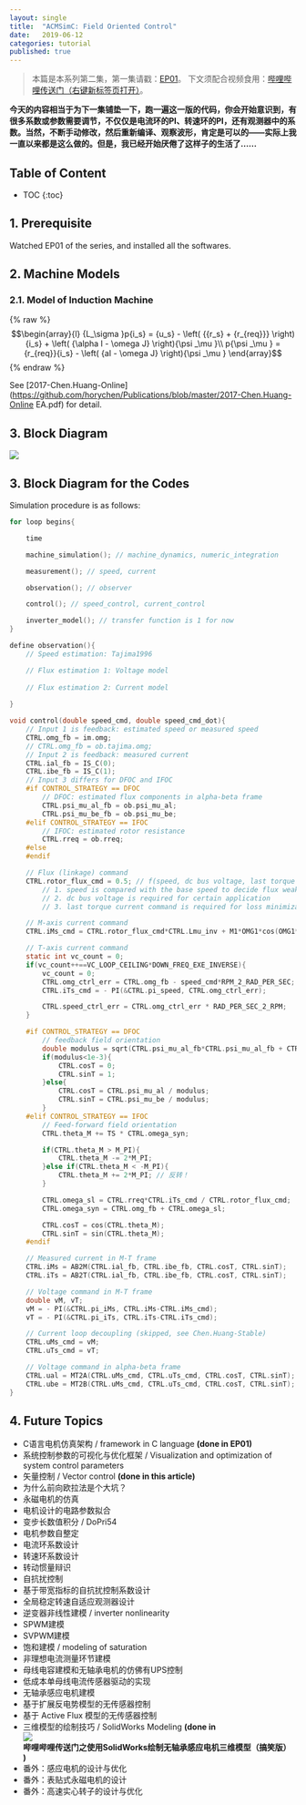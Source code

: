 ```yaml
---
layout: single
title:  "ACMSimC: Field Oriented Control"
date:   2019-06-12
categories: tutorial
published: true
---
```


> 本篇是本系列第二集，第一集请戳：[EP01](https://horychen.github.io/tutorial/AC-Machine-Simulation-Framework-in-C/)。
> 下文须配合视频食用：[哔哩哔哩传送门（右键新标签页打开）](?)。

**今天的内容相当于为下一集铺垫一下，跑一遍这一版的代码，你会开始意识到，有很多系数或参数需要调节，不仅仅是电流环的PI、转速环的PI，还有观测器中的系数。当然，不断手动修改，然后重新编译、观察波形，肯定是可以的——实际上我一直以来都是这么做的。但是，我已经开始厌倦了这样子的生活了……**

## Table of Content

* TOC
{:toc}
## 1. Prerequisite

Watched EP01 of the series, and installed all the softwares.

## 2. Machine Models

### 2.1. Model of Induction Machine

{% raw %}
$$\begin{array}{l}
{L_\sigma }p{i_s} = {u_s} - \left( {{r_s} + {r_{req}}} \right){i_s} + \left( {\alpha I - \omega J} \right){\psi _\mu }\\
p{\psi _\mu } = {r_{req}}{i_s} - \left( {aI - \omega J} \right){\psi _\mu }
\end{array}$$
{% endraw %}

See [2017-Chen.Huang-Online](https://github.com/horychen/Publications/blob/master/2017-Chen.Huang-Online EA.pdf) for detail.

## 3. Block Diagram

![](https://i.imgur.com/2MELGRx.png)

## 3. Block Diagram for the Codes

Simulation procedure is as follows:

```c
for loop begins{

    time

    machine_simulation(); // machine_dynamics, numeric_integration

    measurement(); // speed, current

    observation(); // observer 

    control(); // speed_control, current_control

    inverter_model(); // transfer function is 1 for now
}
```
```c
define observation(){
    // Speed estimation: Tajima1996

    // Flux estimation 1: Voltage model
    
    // Flux estimation 2: Current model
    
}
```



```c
void control(double speed_cmd, double speed_cmd_dot){
    // Input 1 is feedback: estimated speed or measured speed
    CTRL.omg_fb = im.omg;
    // CTRL.omg_fb = ob.tajima.omg;
    // Input 2 is feedback: measured current 
    CTRL.ial_fb = IS_C(0);
    CTRL.ibe_fb = IS_C(1);
    // Input 3 differs for DFOC and IFOC
    #if CONTROL_STRATEGY == DFOC
        // DFOC: estimated flux components in alpha-beta frame
        CTRL.psi_mu_al_fb = ob.psi_mu_al;
        CTRL.psi_mu_be_fb = ob.psi_mu_be;
    #elif CONTROL_STRATEGY == IFOC
        // IFOC: estimated rotor resistance
        CTRL.rreq = ob.rreq;
    #else
    #endif

    // Flux (linkage) command
    CTRL.rotor_flux_cmd = 0.5; // f(speed, dc bus voltage, last torque current command)
        // 1. speed is compared with the base speed to decide flux weakening or not
        // 2. dc bus voltage is required for certain application
        // 3. last torque current command is required for loss minimization

    // M-axis current command
    CTRL.iMs_cmd = CTRL.rotor_flux_cmd*CTRL.Lmu_inv + M1*OMG1*cos(OMG1*CTRL.timebase) / CTRL.rreq;

    // T-axis current command
    static int vc_count = 0;
    if(vc_count++==VC_LOOP_CEILING*DOWN_FREQ_EXE_INVERSE){ 
        vc_count = 0;
        CTRL.omg_ctrl_err = CTRL.omg_fb - speed_cmd*RPM_2_RAD_PER_SEC;
        CTRL.iTs_cmd = - PI(&CTRL.pi_speed, CTRL.omg_ctrl_err);

        CTRL.speed_ctrl_err = CTRL.omg_ctrl_err * RAD_PER_SEC_2_RPM;
    }

    #if CONTROL_STRATEGY == DFOC
        // feedback field orientation
        double modulus = sqrt(CTRL.psi_mu_al_fb*CTRL.psi_mu_al_fb + CTRL.psi_mu_be_fb*CTRL.psi_mu_be_fb);
        if(modulus<1e-3){
            CTRL.cosT = 0;
            CTRL.sinT = 1;
        }else{
            CTRL.cosT = CTRL.psi_mu_al / modulus;
            CTRL.sinT = CTRL.psi_mu_be / modulus;
        }
    #elif CONTROL_STRATEGY == IFOC
        // Feed-forward field orientation
        CTRL.theta_M += TS * CTRL.omega_syn;

        if(CTRL.theta_M > M_PI){
            CTRL.theta_M -= 2*M_PI;
        }else if(CTRL.theta_M < -M_PI){
            CTRL.theta_M += 2*M_PI; // 反转！
        }

        CTRL.omega_sl = CTRL.rreq*CTRL.iTs_cmd / CTRL.rotor_flux_cmd;
        CTRL.omega_syn = CTRL.omg_fb + CTRL.omega_sl;

        CTRL.cosT = cos(CTRL.theta_M); 
        CTRL.sinT = sin(CTRL.theta_M);
    #endif

    // Measured current in M-T frame
    CTRL.iMs = AB2M(CTRL.ial_fb, CTRL.ibe_fb, CTRL.cosT, CTRL.sinT);
    CTRL.iTs = AB2T(CTRL.ial_fb, CTRL.ibe_fb, CTRL.cosT, CTRL.sinT);

    // Voltage command in M-T frame
    double vM, vT;
    vM = - PI(&CTRL.pi_iMs, CTRL.iMs-CTRL.iMs_cmd);
    vT = - PI(&CTRL.pi_iTs, CTRL.iTs-CTRL.iTs_cmd);

    // Current loop decoupling (skipped, see Chen.Huang-Stable)
    CTRL.uMs_cmd = vM;
    CTRL.uTs_cmd = vT;

    // Voltage command in alpha-beta frame
    CTRL.ual = MT2A(CTRL.uMs_cmd, CTRL.uTs_cmd, CTRL.cosT, CTRL.sinT);
    CTRL.ube = MT2B(CTRL.uMs_cmd, CTRL.uTs_cmd, CTRL.cosT, CTRL.sinT);
}

```

## 4. Future Topics

* C语言电机仿真架构 / framework in C language **(done in EP01)**
* 系统控制参数的可视化与优化框架 / Visualization and optimization of system control parameters
* 矢量控制 / Vector control **(done in this article)**
* 为什么前向欧拉法是个大坑？
* 永磁电机的仿真
* 电机设计的电路参数拟合
* 变步长数值积分 / DoPri54
* 电机参数自整定
* 电流环系数设计
* 转速环系数设计
* 转动惯量辩识
* 自抗扰控制
* 基于带宽指标的自抗扰控制系数设计
* 全局稳定转速自适应观测器设计
* 逆变器非线性建模 / inverter nonlinearity
* SPWM建模
* SVPWM建模
* 饱和建模 / modeling of saturation
* 非理想电流测量环节建模
* 母线电容建模和无轴承电机的仿佛有UPS控制
* 低成本单母线电流传感器驱动的实现
* 无轴承感应电机建模
* 基于扩展反电势模型的无传感器控制
* 基于 Active Flux 模型的无传感器控制
* 三维模型的绘制技巧 / SolidWorks Modeling **(done in ![哔哩哔哩传送门之使用SolidWorks绘制无轴承感应电机三维模型（搞笑版）](https://www.bilibili.com/video/av55227896))**
* 番外：感应电机的设计与优化
* 番外：表贴式永磁电机的设计
* 番外：高速实心转子的设计与优化

